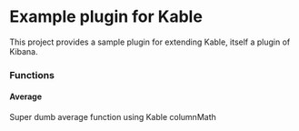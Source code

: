 # Example plugin for Kable

This project provides a sample plugin for extending Kable, itself a plugin of Kibana.

### Functions
#### Average
Super dumb average function using Kable columnMath
